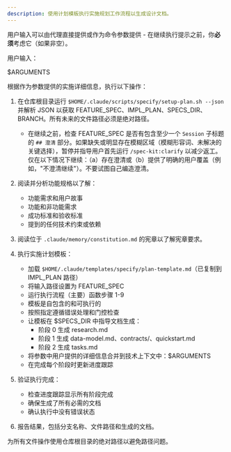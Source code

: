 ```yaml
---
description: 使用计划模板执行实施规划工作流程以生成设计文档。
---
```


用户输入可以由代理直接提供或作为命令参数提供 - 在继续执行提示之前，你**必须**考虑它（如果非空）。

用户输入：

$ARGUMENTS

根据作为参数提供的实施详细信息，执行以下操作：

1. 在仓库根目录运行 `$HOME/.claude/scripts/specify/setup-plan.sh --json` 并解析 JSON 以获取 FEATURE_SPEC、IMPL_PLAN、SPECS_DIR、BRANCH。所有未来的文件路径必须是绝对路径。
   - 在继续之前，检查 FEATURE_SPEC 是否有包含至少一个 `Session` 子标题的 `## 澄清` 部分。如果缺失或明显存在模糊区域（模糊形容词、未解决的关键选择），暂停并指导用户首先运行 `/spec-kit:clarify` 以减少返工。仅在以下情况下继续：（a）存在澄清或（b）提供了明确的用户覆盖（例如，"不澄清继续"）。不要试图自己编造澄清。

2. 阅读并分析功能规格以了解：
   - 功能需求和用户故事
   - 功能和非功能需求
   - 成功标准和验收标准
   - 提到的任何技术约束或依赖

3. 阅读位于 `.claude/memory/constitution.md` 的宪章以了解宪章要求。

4. 执行实施计划模板：
   - 加载 `$HOME/.claude/templates/specify/plan-template.md`（已复制到 IMPL_PLAN 路径）
   - 将输入路径设置为 FEATURE_SPEC
   - 运行执行流程（主要）函数步骤 1-9
   - 模板是自包含的和可执行的
   - 按照指定遵循错误处理和门控检查
   - 让模板在 $SPECS_DIR 中指导文档生成：
     * 阶段 0 生成 research.md
     * 阶段 1 生成 data-model.md、contracts/、quickstart.md
     * 阶段 2 生成 tasks.md
   - 将参数中用户提供的详细信息合并到技术上下文中：$ARGUMENTS
   - 在完成每个阶段时更新进度跟踪

5. 验证执行完成：
   - 检查进度跟踪显示所有阶段完成
   - 确保生成了所有必需的文档
   - 确认执行中没有错误状态

6. 报告结果，包括分支名称、文件路径和生成的文档。

为所有文件操作使用仓库根目录的绝对路径以避免路径问题。
